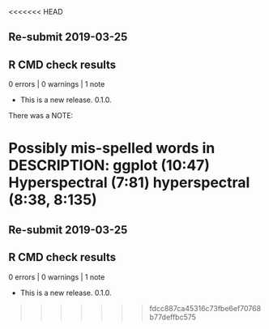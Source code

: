 <<<<<<< HEAD
## Re-submit 2019-03-25

## R CMD check results 

0 errors | 0 warnings | 1 note

* This is a new release. 0.1.0.

There was a NOTE: 

  Possibly mis-spelled words in DESCRIPTION:
    ggplot (10:47)
    Hyperspectral (7:81)
    hyperspectral (8:38, 8:135)
=======
## Re-submit 2019-03-25

## R CMD check results 

0 errors | 0 warnings | 1 note

* This is a new release. 0.1.0.
>>>>>>> fdcc887ca45316c73fbe6ef70768b77deffbc575
